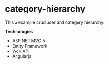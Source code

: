 # category-hierarchy
This a example crud user and category hierarchy.

**Technologies**
- ASP.NET MVC 5
- Entity Framework
- Web API
- Angularjs
